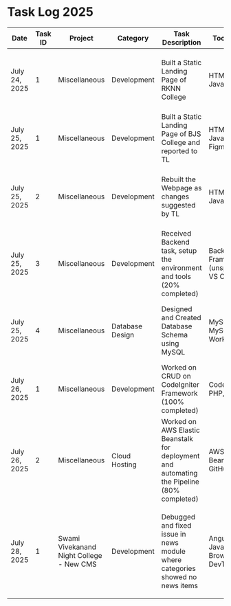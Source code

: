 # Task Log 2025

| **Date** | **Task ID** | **Project** | **Category** | **Task Description** | **Tools Used** | **Solution Implemented** | **Status** |
| --- | --- | --- | --- | --- | --- | --- | --- |
| July 24, 2025 | 1 | Miscellaneous | Development | Built a Static Landing Page of RKNN College | HTML, CSS, JavaScript | Developed a static landing page for RKNN College using HTML, CSS, and JavaScript, following provided design specs. | Completed |
| July 25, 2025 | 1 | Miscellaneous | Development | Built a Static Landing Page of BJS College and reported to TL | HTML, CSS, JavaScript, Figma | Created a static landing page for BJS College based on Figma design, submitted to TL for review. | Completed |
| July 25, 2025 | 2 | Miscellaneous | Development | Rebuilt the Webpage as changes suggested by TL | HTML, CSS, JavaScript | Updated the BJS College landing page based on TL feedback, incorporating design and functionality changes. | Completed |
| July 25, 2025 | 3 | Miscellaneous | Development | Received Backend task, setup the environment and tools (20% completed) | Backend Framework (unspecified), VS Code | Initiated backend task by setting up the environment and required tools, completing initial configuration. | Pending |
| July 25, 2025 | 4 | Miscellaneous | Database Design | Designed and Created Database Schema using MySQL | MySQL, MySQL Workbench | Designed and implemented a database schema for the project using MySQL, ensuring proper table relationships. | Completed |
| July 26, 2025 | 1 | Miscellaneous | Development | Worked on CRUD on CodeIgniter Framework (100% completed) | CodeIgniter, PHP, MySQL | Implemented full CRUD functionality in CodeIgniter, integrating with MySQL database for data operations. | Completed |
| July 26, 2025 | 2 | Miscellaneous | Cloud Hosting | Worked on AWS Elastic Beanstalk for deployment and automating the Pipeline (80% completed) | AWS Elastic Beanstalk, GitHub | Configured AWS Elastic Beanstalk for deployment, set up automated pipeline, nearing completion. | Pending |
| July 28, 2025 | 1 | Swami Vivekanand Night College - New CMS | Development | Debugged and fixed issue in news module where categories showed no news items | AngularJS, JavaScript, Browser DevTools | \- Added debug logs in `$scope.changeCategory` to inspect `nws_type` values.<br>- Added fallback for invalid `nws_type`.<br>- Added `$scope.$applyAsync()` to force UI updates.<br>- Verified template bindings. | Completed |

## 
